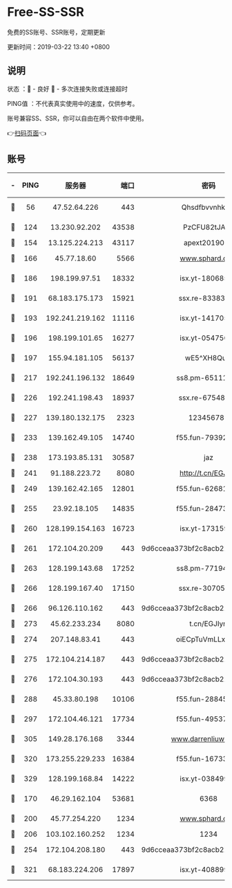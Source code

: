 # Free-SS-SSR

免费的SS账号、SSR账号，定期更新

更新时间：2019-03-22 13:40 +0800

## 说明

状态     ：🙂 - 良好 🙁 - 多次连接失败或连接超时

PING值   ：不代表真实使用中的速度，仅供参考。

账号兼容SS、SSR，你可以自由在两个软件中使用。

👉[扫码页面](https://liesauer.github.io/Free-SS-SSR/)👈

## 账号

|-|PING|服务器|端口|密码|加密方式|区域|
|:----:|:----:|:-----:|-----:|:----:|:----:|:----:|
|🙂|56|47.52.64.226|443|Qhsdfbvvnhkm1|aes-256-cfb|HK|
|🙂|124|13.230.92.202|43538|PzCFU82tJAdZ|aes-256-cfb|JP|
|🙂|154|13.125.224.213|43117|apext2019005|chacha20|KR|
|🙂|166|45.77.18.60|5566|www.sphard.com|aes-256-cfb|JP|
|🙂|186|198.199.97.51|18332|isx.yt-18068521|aes-256-cfb|US|
|🙂|191|68.183.175.173|15921|ssx.re-83383515|aes-256-cfb|US|
|🙂|193|192.241.219.162|11116|isx.yt-14170563|aes-256-cfb|US|
|🙂|196|198.199.101.65|16277|isx.yt-05475013|aes-256-cfb|US|
|🙂|197|155.94.181.105|56137|wE5^XH8Quw|aes-256-cfb|US|
|🙂|217|192.241.196.132|18649|ss8.pm-65111095|aes-256-cfb|US|
|🙂|226|192.241.198.43|18937|ssx.re-67548349|aes-256-cfb|US|
|🙂|227|139.180.132.175|2323|123456789|aes-256-cfb|SG|
|🙂|233|139.162.49.105|14740|f55.fun-79392349|aes-256-cfb|SG|
|🙂|238|173.193.85.131|30587|jaz|aes-256-cfb|US|
|🙂|241|91.188.223.72|8080|http://t.cn/EGJIyrl|rc4-md5|RU|
|🙂|249|139.162.42.165|12801|f55.fun-62681206|aes-256-cfb|SG|
|🙂|255|23.92.18.105|14835|f55.fun-28473205|aes-256-cfb|US|
|🙂|260|128.199.154.163|16723|isx.yt-17315956|aes-256-cfb|SG|
|🙂|261|172.104.20.209|443|9d6cceaa373bf2c8acb22e60b6a58be6|aes-256-cfb|US|
|🙂|263|128.199.143.68|17252|ss8.pm-77194591|aes-256-cfb|SG|
|🙂|266|128.199.167.40|17150|ssx.re-30705588|aes-256-cfb|SG|
|🙂|266|96.126.110.162|443|9d6cceaa373bf2c8acb22e60b6a58be6|aes-256-cfb|US|
|🙂|273|45.62.233.234|8080|t.cn/EGJIyrl|rc4-md5|CA|
|🙂|274|207.148.83.41|443|oiECpTuVmLLxk4Ts|aes-256-cfb|AU|
|🙂|275|172.104.214.187|443|9d6cceaa373bf2c8acb22e60b6a58be6|aes-256-cfb|US|
|🙂|276|172.104.30.193|443|9d6cceaa373bf2c8acb22e60b6a58be6|aes-256-cfb|US|
|🙂|288|45.33.80.198|10106|f55.fun-28845308|aes-256-cfb|US|
|🙂|297|172.104.46.121|17734|f55.fun-49537509|aes-256-cfb|SG|
|🙂|305|149.28.176.168|3344|www.darrenliuwei.com|aes-256-cfb|AU|
|🙂|320|173.255.229.233|16384|f55.fun-16733210|aes-256-cfb|US|
|🙂|329|128.199.168.84|14222|isx.yt-03849900|aes-256-cfb|SG|
|🙂|170|46.29.162.104|53681|6368|aes-256-ctr|RU|
|🙂|200|45.77.254.220|1234|www.sphard.com|aes-256-cfb|SG|
|🙂|206|103.102.160.252|1234|1234|rc4-md5|JP|
|🙂|254|172.104.208.180|443|9d6cceaa373bf2c8acb22e60b6a58be6|aes-256-cfb|US|
|🙂|321|68.183.224.206|17897|isx.yt-40889979|aes-256-cfb|SG|
